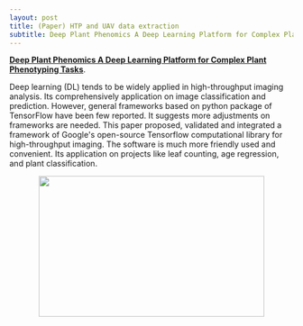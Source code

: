 ```yaml
---
layout: post
title: (Paper) HTP and UAV data extraction
subtitle: Deep Plant Phenomics A Deep Learning Platform for Complex Plant Phenotyping Tasks
---
```


[**Deep Plant Phenomics A Deep Learning Platform for Complex Plant Phenotyping Tasks**](https://www.frontiersin.org/articles/10.3389/fpls.2017.01190/full). 

Deep learning (DL) tends to be widely applied in high-throughput imaging analysis. Its comprehensively application on image classification and prediction. However, general frameworks based on python package of TensorFlow have been few reported. It suggests more adjustments on frameworks are needed. This paper proposed, validated and integrated a framework of Google's open-source Tensorflow computational library for high-throughput imaging. The software is much more friendly used and convenient. Its application on projects like leaf counting, age regression, and plant classification.

<p align="center">
  <img width="400" height="250" src="https://i.imgur.com/9vKDPg3.png">
</p>
